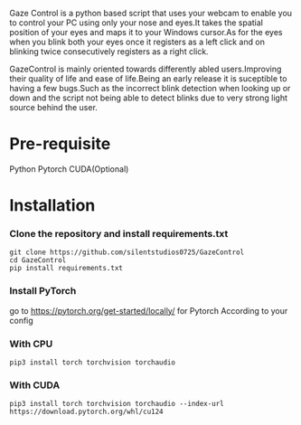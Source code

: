 Gaze Control is a python based script that uses your webcam to enable you to control your PC using only your nose and eyes.It takes the spatial position of your eyes and maps it to your Windows cursor.As for the eyes when you blink both your eyes once it registers as a left click and on blinking twice consecutively registers as a right click.

GazeControl is mainly oriented towards differently abled users.Improving their quality of life and ease of life.Being an early release it is suceptible to having a few bugs.Such as the incorrect blink detection when looking up or down and the script not being able to detect blinks due to very strong light source behind the user.

# Pre-requisite

Python
Pytorch
CUDA(Optional)

# Installation 
### Clone the repository and install requirements.txt
```
git clone https://github.com/silentstudios0725/GazeControl
cd GazeControl
pip install requirements.txt
```

### Install PyTorch 

go to https://pytorch.org/get-started/locally/ for Pytorch According to your config

### With CPU
```
pip3 install torch torchvision torchaudio
```
### With CUDA
```
pip3 install torch torchvision torchaudio --index-url https://download.pytorch.org/whl/cu124
```
